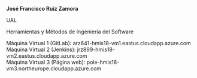 **José Francisco Ruiz Zamora**

UAL 

Herramientas y Métodos de Ingeniería del Software

Máquina Virtual 1 (GitLab): arz641-hmis18-vm1.eastus.cloudapp.azure.com<br />
Máquina Virtual 2 (Jenkins): jrz899-hmis18-vm2.eastus.cloudapp.azure.com<br />
Máquina Virtual 3 (Página web): pole-hmis18-vm3.northeurope.cloudapp.azure.com<br />
